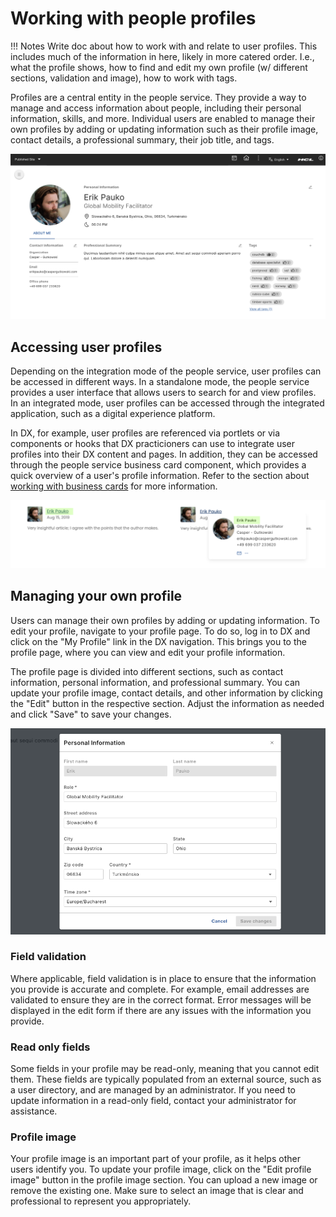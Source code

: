 # Working with people profiles

!!! Notes
    Write doc about how to work with and relate to user profiles. This includes much of the information in here, likely in more catered order. I.e., what the profile shows, how to find and edit my own profile (w/ different sections, validation and image), how to work with tags.

Profiles are a central entity in the people service. They provide a way to manage and access information about people, including their personal information, skills, and more. Individual users are enabled to manage their own profiles by adding or updating information such as their profile image, contact details, a professional summary, their job title, and tags.

![Profile Page - Example Profile](./img/profile-page.png)

## Accessing user profiles

Depending on the integration mode of the people service, user profiles can be accessed in different ways. In a standalone mode, the people service provides a user interface that allows users to search for and view profiles. In an integrated mode, user profiles can be accessed through the integrated application, such as a digital experience platform.

In DX, for example, user profiles are referenced via portlets or via components or hooks that DX practicioners can use to integrate user profiles into their DX content and pages. In addition, they can be accessed through the people service business card component, which provides a quick overview of a user's profile information. Refer to the section about [working with business cards](business-card-guide.md) for more information.

![Person link and business card - Example](./img/person-link-business-card.png)

## Managing your own profile

Users can manage their own profiles by adding or updating information. To edit your profile, navigate to your profile page. To do so, log in to DX and click on the "My Profile" link in the DX navigation. This brings you to the profile page, where you can view and edit your profile information.

The profile page is divided into different sections, such as contact information, personal information, and professional summary. You can update your profile image, contact details, and other information by clicking the "Edit" button in the respective section. Adjust the information as needed and click "Save" to save your changes.

![Profile Page - Edit Profile](./img/profile-page-edit-profile.png)

### Field validation

Where applicable, field validation is in place to ensure that the information you provide is accurate and complete. For example, email addresses are validated to ensure they are in the correct format. Error messages will be displayed in the edit form if there are any issues with the information you provide.

### Read only fields

Some fields in your profile may be read-only, meaning that you cannot edit them. These fields are typically populated from an external source, such as a user directory, and are managed by an administrator. If you need to update information in a read-only field, contact your administrator for assistance.

### Profile image

Your profile image is an important part of your profile, as it helps other users identify you. To update your profile image, click on the "Edit profile image" button in the profile image section. You can upload a new image or remove the existing one. Make sure to select an image that is clear and professional to represent you appropriately.